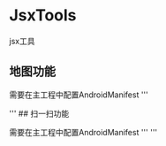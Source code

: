 # JsxTools
jsx工具

## 地图功能
需要在主工程中配置AndroidManifest
'''
<uses-permission android:name="android.permission.INTERNET" />

<meta-data android:name="com.amap.api.v2.apikey" android:value="d59f4bbe7c0144df356ed9e8b3d5441b"/>
<service android:name="com.amap.api.location.APSService"/>
'''
## 扫一扫功能

需要在主工程中配置AndroidManifest
'''
<activity android:name="com.hollysmart.zxingqrcodemodule.ScanCodeActivity" />
<activity
    android:name="com.hollysmart.zxingqrcodemodule.GenerateCodeActivity"
    android:screenOrientation="portrait" />
'''
